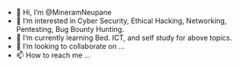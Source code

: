 - 👋 Hi, I’m @MineramNeupane
- 👀 I’m interested in Cyber Security, Ethical Hacking, Networking, Pentesting, Bug Bounty Hunting.
- 🌱 I’m currently learning Bed. ICT, and self study for above topics.
- 💞️ I’m looking to collaborate on ...
- 📫 How to reach me ...

<!---
MineramNeupane/MineramNeupane is a ✨ special ✨ repository because its `README.md` (this file) appears on your GitHub profile.
You can click the Preview link to take a look at your changes.
--->
